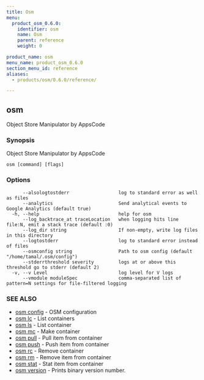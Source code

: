 ```yaml
---
title: Osm
menu:
  product_osm_0.6.0:
    identifier: osm
    name: Osm
    parent: reference
    weight: 0

product_name: osm
menu_name: product_osm_0.6.0
section_menu_id: reference
aliases:
  - products/osm/0.6.0/reference/

---
```

## osm

Object Store Manipulator by AppsCode

### Synopsis

Object Store Manipulator by AppsCode

```
osm [command] [flags]
```

### Options

```
      --alsologtostderr                  log to standard error as well as files
      --analytics                        Send analytical events to Google Analytics (default true)
  -h, --help                             help for osm
      --log_backtrace_at traceLocation   when logging hits line file:N, emit a stack trace (default :0)
      --log_dir string                   If non-empty, write log files in this directory
      --logtostderr                      log to standard error instead of files
      --osmconfig string                 Path to osm config (default "/home/tamal/.osm/config")
      --stderrthreshold severity         logs at or above this threshold go to stderr (default 2)
  -v, --v Level                          log level for V logs
      --vmodule moduleSpec               comma-separated list of pattern=N settings for file-filtered logging
```

### SEE ALSO

* [osm config](/docs/reference/osm_config.md)	 - OSM configuration
* [osm lc](/docs/reference/osm_lc.md)	 - List containers
* [osm ls](/docs/reference/osm_ls.md)	 - List container
* [osm mc](/docs/reference/osm_mc.md)	 - Make container
* [osm pull](/docs/reference/osm_pull.md)	 - Pull item from container
* [osm push](/docs/reference/osm_push.md)	 - Push item from container
* [osm rc](/docs/reference/osm_rc.md)	 - Remove container
* [osm rm](/docs/reference/osm_rm.md)	 - Remove item from container
* [osm stat](/docs/reference/osm_stat.md)	 - Stat item from container
* [osm version](/docs/reference/osm_version.md)	 - Prints binary version number.

